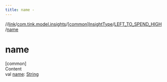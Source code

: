 ```yaml
---
title: name -
---
```

//[link](../../../index.md)/[com.tink.model.insights](../../index.md)/[[common]InsightType](../index.md)/[LEFT_TO_SPEND_HIGH](index.md)/[name](name.md)



# name  
[common]  
Content  
val [name](name.md): [String](https://kotlinlang.org/api/latest/jvm/stdlib/kotlin/-string/index.html)  



